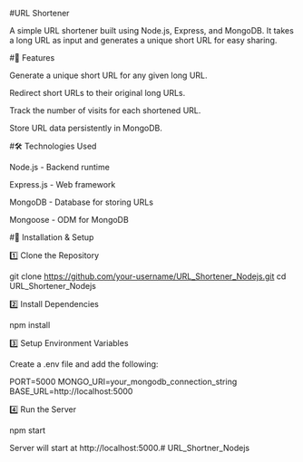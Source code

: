 #URL Shortener

A simple URL shortener built using Node.js, Express, and MongoDB. It takes a long URL as input and generates a unique short URL for easy sharing.

#🚀 Features

Generate a unique short URL for any given long URL.

Redirect short URLs to their original long URLs.

Track the number of visits for each shortened URL.

Store URL data persistently in MongoDB.

#🛠️ Technologies Used

Node.js - Backend runtime

Express.js - Web framework

MongoDB - Database for storing URLs

Mongoose - ODM for MongoDB

#📌 Installation & Setup

1️⃣ Clone the Repository

git clone https://github.com/your-username/URL_Shortener_Nodejs.git
cd URL_Shortener_Nodejs

2️⃣ Install Dependencies

npm install

3️⃣ Setup Environment Variables

Create a .env file and add the following:

PORT=5000
MONGO_URI=your_mongodb_connection_string
BASE_URL=http://localhost:5000

4️⃣ Run the Server

npm start

Server will start at http://localhost:5000.# URL_Shortner_Nodejs
